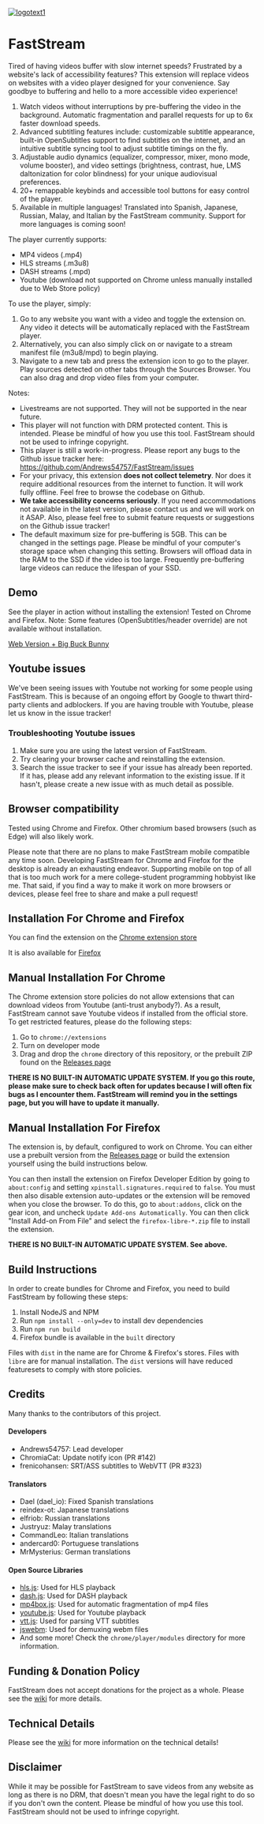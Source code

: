 [![logotext1](https://github.com/user-attachments/assets/cefd20ba-606a-482c-a522-36b3419e93c7)](https://faststream.online)

# FastStream

Tired of having videos buffer with slow internet speeds? Frustrated by a website's lack of accessibility features? This extension will replace videos on websites with a video player designed for your convenience. Say goodbye to buffering and hello to a more accessible video experience!

1. Watch videos without interruptions by pre-buffering the video in the background. Automatic fragmentation and parallel requests for up to 6x faster download speeds.
2. Advanced subtitling features include: customizable subtitle appearance, built-in OpenSubtitles support to find subtitles on the internet, and an intuitive subtitle syncing tool to adjust subtitle timings on the fly.
3. Adjustable audio dynamics (equalizer, compressor, mixer, mono mode, volume booster), and video settings (brightness, contrast, hue, LMS daltonization for color blindness) for your unique audiovisual preferences.
4. 20+ remappable keybinds and accessible tool buttons for easy control of the player.
5. Available in multiple languages! Translated into Spanish, Japanese, Russian, Malay, and Italian by the FastStream community. Support for more languages is coming soon!

The player currently supports:
- MP4 videos (.mp4)
- HLS streams (.m3u8)
- DASH streams (.mpd)
- Youtube (download not supported on Chrome unless manually installed due to Web Store policy)

To use the player, simply:
1. Go to any website you want with a video and toggle the extension on. Any video it detects will be automatically replaced with the FastStream player.
2. Alternatively, you can also simply click on or navigate to a stream manifest file (m3u8/mpd) to begin playing.
3. Navigate to a new tab and press the extension icon to go to the player. Play sources detected on other tabs through the Sources Browser. You can also drag and drop video files from your computer. 

Notes:
- Livestreams are not supported. They will not be supported in the near future.
- This player will not function with DRM protected content. This is intended. Please be mindful of how you use this tool. FastStream should not be used to infringe copyright.
- This player is still a work-in-progress. Please report any bugs to the Github issue tracker here: https://github.com/Andrews54757/FastStream/issues
- For your privacy, this extension **does not collect telemetry**. Nor does it require additional resources from the internet to function. It will work fully offline. Feel free to browse the codebase on Github.
- **We take accessibility concerns seriously**. If you need accommodations not available in the latest version, please contact us and we will work on it ASAP. Also, please feel free to submit feature requests or suggestions on the Github issue tracker!
- The default maximum size for pre-buffering is 5GB. This can be changed in the settings page. Please be mindful of your computer's storage space when changing this setting. Browsers will offload data in the RAM to the SSD if the video is too large. Frequently pre-buffering large videos can reduce the lifespan of your SSD.

## Demo

See the player in action without installing the extension! Tested on Chrome and Firefox. Note: Some features (OpenSubtitles/header override) are not available without installation.

[Web Version + Big Buck Bunny](https://faststream.online/player/#https://test-streams.mux.dev/x36xhzz/x36xhzz.m3u8)

## Youtube issues
We've been seeing issues with Youtube not working for some people using FastStream. This is because of an ongoing effort by Google to thwart third-party clients and adblockers. If you are having trouble with Youtube, please let us know in the issue tracker!

### Troubleshooting Youtube issues
1. Make sure you are using the latest version of FastStream.
2. Try clearing your browser cache and reinstalling the extension.
3. Search the issue tracker to see if your issue has already been reported. If it has, please add any relevant information to the existing issue. If it hasn't, please create a new issue with as much detail as possible.

## Browser compatibility
Tested using Chrome and Firefox. Other chromium based browsers (such as Edge) will also likely work.

Please note that there are no plans to make FastStream mobile compatible any time soon. Developing FastStream for Chrome and Firefox for the desktop is already an exhausting endeavor. Supporting mobile on top of all that is too much work for a mere college-student programming hobbyist like me. That said, if you find a way to make it work on more browsers or devices, please feel free to share and make a pull request!

## Installation For Chrome and Firefox

You can find the extension on the [Chrome extension store](https://chrome.google.com/webstore/detail/faststream/kkeakohpadmbldjaiggikmnldlfkdfog)

It is also available for [Firefox](https://addons.mozilla.org/en-US/firefox/addon/faststream/)

## Manual Installation For Chrome
The Chrome extension store policies do not allow extensions that can download videos from Youtube (anti-trust anybody?). As a result, FastStream cannot save Youtube videos if installed from the official store. To get restricted features, please do the following steps:

1. Go to `chrome://extensions`
2. Turn on developer mode
3. Drag and drop the `chrome` directory of this repository, or the prebuilt ZIP found on the [Releases page](https://github.com/Andrews54757/FastStream/releases)

**THERE IS NO BUILT-IN AUTOMATIC UPDATE SYSTEM. If you go this route, please make sure to check back often for updates because I will often fix bugs as I encounter them. FastStream will remind you in the settings page, but you will have to update it manually.**

## Manual Installation For Firefox
The extension is, by default, configured to work on Chrome. You can either use a prebuilt version from the [Releases page](https://github.com/Andrews54757/FastStream/releases) or build the extension yourself using the build instructions below.

You can then install the extension on Firefox Developer Edition by going to `about:config` and setting `xpinstall.signatures.required` to `false`. You must then also disable extension auto-updates or the extension will be removed when you close the browser. To do this, go to `about:addons`, click on the gear icon, and uncheck `Update Add-ons Automatically`. You can then click "Install Add-on From File" and select the `firefox-libre-*.zip` file to install the extension.

**THERE IS NO BUILT-IN AUTOMATIC UPDATE SYSTEM. See above.**

## Build Instructions
In order to create bundles for Chrome and Firefox, you need to build FastStream by following these steps:

1. Install NodeJS and NPM
2. Run `npm install --only=dev` to install dev dependencies
3. Run `npm run build`
4. Firefox bundle is available in the `built` directory

Files with `dist` in the name are for Chrome & Firefox's stores. Files with `libre` are for manual installation. The `dist` versions will have reduced featuresets to comply with store policies.

## Credits

Many thanks to the contributors of this project.

#### Developers
- Andrews54757: Lead developer
- ChromiaCat: Update notify icon (PR #142)
- frenicohansen: SRT/ASS subtitles to WebVTT (PR #323)

#### Translators
- Dael (dael_io): Fixed Spanish translations
- reindex-ot: Japanese translations
- elfriob: Russian translations
- Justryuz: Malay translations
- CommandLeo: Italian translations
- andercard0: Portuguese translations
- MrMysterius: German translations

#### Open Source Libraries

- [hls.js](https://github.com/video-dev/hls.js): Used for HLS playback
- [dash.js](https://github.com/Dash-Industry-Forum/dash.js): Used for DASH playback
- [mp4box.js](https://github.com/gpac/mp4box.js): Used for automatic fragmentation of mp4 files
- [youtube.js](https://github.com/LuanRT/YouTube.js): Used for Youtube playback
- [vtt.js](https://github.com/mozilla/vtt.js): Used for parsing VTT subtitles
- [jswebm](https://github.com/jscodec/jswebm): Used for demuxing webm files
- And some more! Check the `chrome/player/modules` directory for more information.

## Funding & Donation Policy

FastStream does not accept donations for the project as a whole. Please see the [wiki](https://github.com/Andrews54757/FastStream/wiki/Funding) for more details.

## Technical Details

Please see the [wiki](https://github.com/Andrews54757/FastStream/wiki/Technical-Details) for more information on the technical details!
  
## Disclaimer

While it may be possible for FastStream to save videos from any website as long as there is no DRM, that doesn't mean you have the legal right to do so if you don't own the content. Please be mindful of how you use this tool. FastStream should not be used to infringe copyright.
